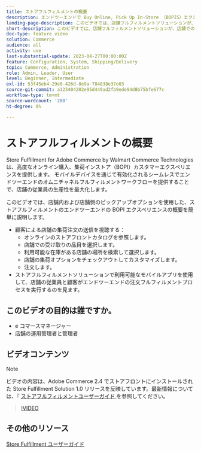 ```yaml
---
title: ストアフルフィルメントの概要
description: エンドツーエンドで Buy Online, Pick Up In-Store （BOPIS）エクスペリエンスを実現する高度なオムニチャネルフルフィルメントソリューション、Walmart Commerce Technologies によるAdobe Commerceのストアフルフィルメントについて説明します。
landing-page-description: このビデオでは、店舗フルフィルメントソリューションが、店舗での受け取りや縁側での受け取りの便利さを顧客に提供する方法と、従業員がより効率的に、モバイル対応のフルフィルメントワークフローを使用して、顧客への店舗の受け取り、ステージング、引き渡しを行う方法を説明します。
short-description: このビデオでは、店舗フルフィルメントソリューションが、店舗での受け取りや縁側での受け取りの便利さを顧客に提供する方法と、従業員がより効率的に、モバイル対応のフルフィルメントワークフローを使用して、顧客への店舗の受け取り、ステージング、引き渡しを行う方法を説明します。
doc-type: feature video
solution: Commerce
audience: all
activity: use
last-substantial-update: 2023-04-27T00:00:00Z
feature: Configuration, System, Shipping/Delivery
topic: Commerce, Administration
role: Admin, Leader, User
level: Beginner, Intermediate
exl-id: 53f45eb4-29e0-426d-8e9a-784838e37e03
source-git-commit: a123404202e95d449ad2fb9ede94d8b75bfe677c
workflow-type: tm+mt
source-wordcount: '280'
ht-degree: 0%

---
```


# ストアフルフィルメントの概要

Store Fulfillment for Adobe Commerce by Walmart Commerce Technologies は、高度なオンライン購入、集荷インストア（BOPI）カスタマーエクスペリエンスを提供します。 モバイルデバイスを通じて有効化されるシームレスでエンドツーエンドのオムニチャネルフルフィルメントワークフローを提供することで、店舗の従業員の生産性を最大化します。

このビデオでは、店舗内および店舗側のピックアップオプションを使用した、ストアフルフィルメントのエンドツーエンドの BOPI エクスペリエンスの概要を簡単に説明します。

- 顧客による店舗の集荷注文の送信を視聴する：
   - オンラインのストアフロントカタログを参照します。
   - 店舗での受け取りの品目を選択します。
   - 利用可能な在庫がある店舗の場所を検索して選択します。
   - 店舗の集荷オプションをチェックアウトしてカスタマイズします。
   - 注文します。
- ストアフルフィルメントソリューションで利用可能なモバイルアプリを使用して、店舗の従業員と顧客がエンドツーエンドの注文フルフィルメントプロセスを実行するのを見ます。

## このビデオの目的は誰ですか。

- e コマースマネージャー
- 店舗の運用管理者と管理者

## ビデオコンテンツ

>[!NOTE]
>
>ビデオの内容は、Adobe Commerce 2.4 でストアフロントにインストールされた Store Fulfillment Solution 1.0 リリースを反映しています。最新情報については、『 [ ストアフルフィルメントユーザーガイド ](https://experienceleague.adobe.com/docs/commerce-merchant-services/store-fulfillment/introduction.html?lang=ja) を参照してください。

>[!VIDEO](https://video.tv.adobe.com/v/343653?quality=12&learn=on)

## その他のリソース

[Store Fulfillment ユーザーガイド ](https://experienceleague.adobe.com/docs/commerce-merchant-services/store-fulfillment/introduction.html?lang=ja)
